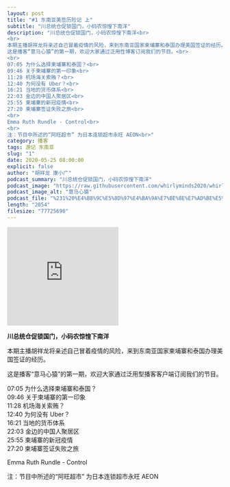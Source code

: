 ```yaml
---
layout: post
title: "#1 东南亚美签历险记 上"
subtitle: "川总统仓促锁国门，小码农惊惶下南洋"
description: "川总统仓促锁国门，小码农惊惶下南洋<br>
<br>
本期主播胡祥龙将亲述自己冒着疫情的风险，来到东南亚国家柬埔寨和泰国办理美国签证的经历。<br>
这是播客“意马心猿”的第一期，欢迎大家通过泛用性博客订阅我们的节目。<br>
<br>
07:05 为什么选择柬埔寨和泰国？<br>
09:46 关于柬埔寨的第一印象<br>
11:28 机场海关索贿？<br>
12:40 为何没有 Uber？<br>
16:21 当地的货币体系<br>
22:03 金边的中国人聚居区<br>
25:55 柬埔寨的新冠疫情<br>
27:20 柬埔寨签证失败之旅<br>
<br>
Emma Ruth Rundle - Control<br>
<br>
注：节目中所述的“阿旺超市” 为日本连锁超市永旺 AEON<br>"
category: 播客
tags: 游记 东南亚
slug: "1"
date: 2020-05-25 08:00:00 
explicit: false
author: "胡祥龙 康小广"
podcast_summary: "川总统仓促锁国门，小码农惊惶下南洋"
podcast_image: "https://raw.githubusercontent.com/whirlyminds2020/whirlyminds2020.github.io/master/assets/images/logo.png"
podcast_image_alt: "意马心猿"
podcast_file: "%231%20%E4%B8%9C%E5%8D%97%E4%BA%9A%E7%BE%8E%E7%AD%BE%E5%8E%86%E9%99%A9%E8%AE%B0%20%E4%B8%8A.mp3"
length: "2054"
filesize: "77725696"
---
```


<iframe height="230" width="260" src="https://www.ximalaya.com/thirdparty/player/sound/player.html?id=301169146&type=red" frameborder=0 allowfullscreen></iframe> 

__川总统仓促锁国门，小码农惊惶下南洋__

本期主播胡祥龙将亲述自己冒着疫情的风险，来到东南亚国家柬埔寨和泰国办理美国签证的经历。

这是播客“意马心猿”的第一期，欢迎大家通过泛用型播客客户端订阅我们的节目。

07:05 为什么选择柬埔寨和泰国？  
09:46 关于柬埔寨的第一印象  
11:28 机场海关索贿？  
12:40 为何没有 Uber？  
16:21 当地的货币体系  
22:03 金边的中国人聚居区  
25:55 柬埔寨的新冠疫情  
27:20 柬埔寨签证失败之旅  

Emma Ruth Rundle - Control

注：节目中所述的“阿旺超市” 为日本连锁超市永旺 AEON
